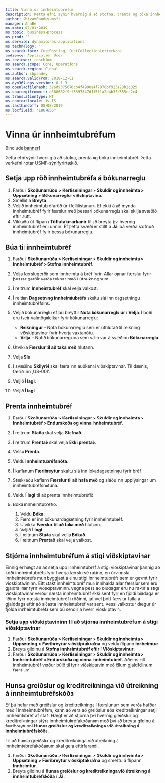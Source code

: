 ```yaml
---
title: Vinna úr innheimtubréfum
description: Þetta efni sýnir hvernig á að stofna, prenta og bóka innheimtubréf.
author: ShivamPandey-msft
manager: AnnBe
ms.date: 07/01/2019
ms.topic: business-process
ms.prod: ''
ms.service: dynamics-ax-applications
ms.technology: ''
ms.search.form: CustPosting, CustCollectionLetterNote
audience: Application User
ms.reviewer: roschlom
ms.search.scope: Core, Operations
ms.search.region: Global
ms.author: shpandey
ms.search.validFrom: 2018-12-01
ms.dyn365.ops.version: 8.1.3
ms.openlocfilehash: 326d9375670cb4f4990a4f7070bf923a28b2c025
ms.sourcegitcommit: a368682f9cf3897347d155f1a2d4b33e555cc2c4
ms.translationtype: HT
ms.contentlocale: is-IS
ms.lasthandoff: 08/08/2019
ms.locfileid: "1867656"
---
```

# <a name="process-collection-letters"></a>Vinna úr innheimtubréfum

[!include [banner](../../includes/banner.md)]

Þetta efni sýnir hvernig á að stofna, prenta og bóka innheimtubréf. Þetta verkefni notar USMF-sýnifyrirtækið.

## <a name="set-up-a-collection-letter-sequence-on-the-posting-profile"></a>Setja upp röð innheimtubréfa á bókunarreglu
1. Farðu í **Skoðunarrúðu > Kerfiseiningar > Skuldir og innheimta > Uppsetning > Bókunarreglur viðskiptavina**.
2. Smellið á **Breyta**.
3. Veljið innheimtubréfaröð úr í fellilistanum. Ef ekki á að mynda innheimtubréf fyrir færslur með þessari bókunarreglu skal skilja svæðið eftir autt.  
4. Víkkaðu út flipann **Töflutakmarkanir** til að breyta því hvernig innheimtubréf eru unnin. Ef þetta svæði er stillt á **Já**, þá verða stofnuð innheimtubréf fyrir þessa bókunarreglu.  

## <a name="create-collection-letters"></a>Búa til innheimtubréf
1. Farðu í **Skoðunarrúða > Kerfiseiningar > Skuldir og innheimta > Innheimtubréf > Stofna innheimtubréf**.
2. Velja færslugerðir sem innheimta á bréf fyrir. Allar opnar færslur fyrir þessar gerðir verða teknar með í útreikningnum.  
3. Í reitnum **Innheimtubréf** skal velja valkost.
4. Í reitinn **Dagsetning innheimtubréfs** skaltu slá inn dagsetningu innheimtubréfsins.
5. Veljið bókunarreglu ef þú breyttir **Nota bókunarreglu úr** í **Velja**. Í boði eru tveir valmöguleikar fyrir bókunarreglu:   

   - **Reikningur** – Nota bókunarreglu sem er úthlutað til reikning viðskiptavinar fyrir hverja vaxtanótu.   
   - **Velja** – Notið bókunarregluna sem valin var á svæðinu **Bókunarregla**.  

6. Útvíkka **Færslur til að taka með** hlutann.
7. Velja **Síu**.
8. Í svæðinu **Skilyrði** skal færa inn auðkenni viðskiptavinar. Til dæmis, færið inn ‚US-001'.
9. Veljið **Í lagi**.
10. Veljið **Í lagi**.

## <a name="print-collection-letters"></a>Prenta innheimtubréf
1. Farðu í **Skoðunarrúða > Kerfiseiningar > Skuldir og innheimta > Innheimtubréf > Endurskoða og vinna innheimtubréf**.
2. Í reitnum **Staða** skal velja **Stofnað**.
3. Í reitnum **Prentað** skal velja **Ekki prentað**.
4. Velsu **Prenta**.
5. Veldu **Innheimtubréfsnóta**.
6. Í kaflanum **Færibreytur** skaltu slá inn lokadagsetningu fyrir bréf.
7. Stækkaðu kaflann **Færslur til að hafa með** og sláðu inn upplýsingar um innheimtubréfsnótuna.
8. Veldu **Í lagi** til að prenta innheimtubréfið.
9. Bóka innheimtubréfið.

    1. Veldu **Bóka**.
    1. Færð er inn bókunardagsetning fyrir innheimtubréf.
    1. Útvíkka **Færslur til að taka með** hlutann.
    1. Veljið **Í lagi**.
    1. Í reitnum **Staða** skal velja **Bókað**.
    1. Í reitnum **Prentað** skal velja valkost.

## <a name="control-collection-letters-at-the-customer-level"></a>Stjórna innheimtubréfum á stigi viðskiptavinar
Einnig er hægt að að setja upp innheimtubréf á stigi viðskiptavinar þannig að kóði innheimtubréfs fyrir hverja færslu sé rakinn, en úrvinnsla innheimtubréfs mun byggjast á einu stigi innheimtubréfs sem er geymt fyrir viðskiptavininn. Eitt stakt innheimtubréf mun innihalda allar færslur sem eru gjaldfallnar fyrir viðskiptavininn. Vegna þess að biðdagar eru nú raktir á stigi viðskiptavinar verður næsta innheimtubréf ekki sent fyrr en fjöldi biðdaga er liðinn fyrir næsta innheimtubréf í röðinni, jafnvel þótt færslur falla á gjalddaga eftir að síðasta innheimtubréf var sent. Þessi valkostur dregur úr fjölda innheimtubréfa sem þú sendir á hvern viðskiptavin. 

### <a name="set-up-the-customer-to-control-collection-letters-at-the-customer-level"></a>Setja upp viðskiptavininn til að stjórna innheimtubréfum á stigi viðskiptavinar
1.  Farðu í **Skoðunarrúða > Kerfiseiningar > Skuldir og innheimta > Uppsetning > Færibreytur viðskiptakrafna** og veldu flipann **Innheimtur**. 
2.  Breyta gildinu á **Stofna innheimtubréf eftir** í **Viðskiptavinur**. 
3.  Farðu í **Skoðunarrúða > Kerfiseiningar > Skuldir og innheimta > Innheimtubréf > Endurskoða og vinna innheimtubréf**. Aðeins eitt innheimtubréf verður búið til fyrir viðskiptavin með öllum gjaldföllnum færslum.

## <a name="ignore-payments-and-credit-memos-when-calculating-the-collection-letter-code"></a>Hunsa greiðslur og kreditreikninga við útreikning á innheimtubréfskóða
Ef þú hefur með greiðslur og kreditreikninga í færslunum sem verða hafðar með í innheimtubréfum, kann að vera að greiðslur eða kreditreikningar setji innheimtubréf af stað. Hægt er að stjórna því hvernig greiðslur og kreditreikningar stýra innheimtubréfakóðanum með því að breyta gildinu á færibreytunni **Hunsa greiðslur og kreditreikninga við útreikning á innheimtubréfskóða**. 

Til að hunsa greiðslur og kreditreikninga við útreikning á innheimtubréfakóðanum skal gera eftirfarandi.

1. Farðu í **Skoðunarrúða > Kerfiseiningar > Skuldir og innheimta > Uppsetning > Færibreytur viðskiptakrafna** og smelltu á flipann **Innheimtur**. 
2. Breyta gildinu á **Hunsa greiðslur og kreditreikninga við útreikning á innheimtubréfskóða** í **Já**.
